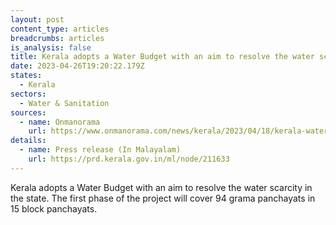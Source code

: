 ```yaml
---
layout: post
content_type: articles
breadcrumbs: articles
is_analysis: false
title: Kerala adopts a Water Budget with an aim to resolve the water scarcity
date: 2023-04-26T19:20:22.179Z
states:
  - Kerala
sectors:
  - Water & Sanitation
sources:
  - name: Onmanorama
    url: https://www.onmanorama.com/news/kerala/2023/04/18/kerala-water-budget-summer-crisis-pinarayi-vijayan-water-scarcity.html
details:
  - name: Press release (In Malayalam)
    url: https://prd.kerala.gov.in/ml/node/211633
---
```

Kerala adopts a Water Budget with an aim to resolve the water scarcity in the state. The first phase of the project will cover 94 grama panchayats in 15 block panchayats.